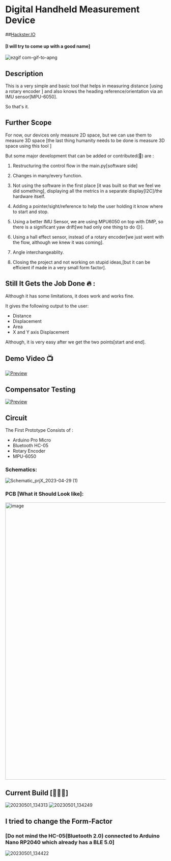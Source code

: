 # Digital Handheld Measurement Device 
##[Hackster.IO](https://www.hackster.io/turingTurtle/electronic-tape-measure-imu-rotary-encoder-ble-gui-5cb5ba)
#### [I will try to come up with a good name]
![ezgif com-gif-to-apng](https://user-images.githubusercontent.com/42895491/235434160-bbd7a57a-e483-450a-81c9-0b649d452f14.png)

## Description
This is a very simple and basic tool that helps in measuring distance [using a rotary encoder ] and also knows the heading reference/orientation via an IMU sensor[MPU-6050].

So that's it.

## Further Scope
For now, our devices only measure 2D space, but we can use them to measure 3D space [the last thing humanity needs to be done is measure 3D space using this tool ]

But some major development that can be added or contributed(🥲) are :
1. Restructuring the control flow in the main.py[software side]
2. Changes in many/every function.
3. Not using the software in the first place [it was built so that we feel we did something], displaying all the metrics in a separate display[I2C]/the hardware itself.
4. Adding a pointer/sight/reference to help the user holding it know where to start and stop.
5. Using a better IMU Sensor, we are using MPU6050 on top with DMP, so there is a significant yaw drift[we had only one thing to do 😔].
6. Using a hall effect sensor, instead of a rotary encoder[we just went with the flow, although we knew it was coming].

7. Angle interchangeablity.

8. Closing the project and not working on stupid ideas,[but it can be efficient if made in a very small form factor]. 

## Still It Gets the Job Done 🔥 :
Although it has some limitations, it does work and works fine.

It gives the following output to the user:
* Distance
* Displacement
* Area
* X and Y axis Displacement 

Although, it is very easy after we get the two points[start and end]. 

## Demo Video 📺
[![Preview](https://img.youtube.com/vi/7DulpQM3AjI/maxresdefault.jpg)](https://www.youtube.com/watch?v=7DulpQM3AjI)


## Compensator Testing 
[![Preview](https://img.youtube.com/vi/4gAEML8vUaQ/maxresdefault.jpg)](https://youtu.be/4gAEML8vUaQ)


## Circuit
The First Prototype Consists of : 
* Arduino Pro Micro
* Bluetooth HC-05
* Rotary Encoder
* MPU-6050


### Schematics: 
![Schematic_prjX_2023-04-29 (1)](https://user-images.githubusercontent.com/42895491/235427178-459d43a8-e698-48b8-bb20-69d057791a28.png)
### PCB [What it Should Look like]: 
<img width="868" alt="image" src="https://user-images.githubusercontent.com/42895491/235429166-7d047377-3a9f-44f3-8d62-b9ebc6102ccc.png">


## Current Build [🙈🙉🙊]
![20230501_134313](https://user-images.githubusercontent.com/42895491/235428368-39fea1a1-82fa-4dbb-be33-a042bd999802.jpg)
![20230501_134249](https://user-images.githubusercontent.com/42895491/235428373-f043af6d-c804-4358-b16f-b4fffd3389d8.jpg)


## I tried to change the Form-Factor
### [Do not mind the HC-05(Bluetooth 2.0) connected to Arduino Nano RP2040 which already has a BLE 5.0]
![20230501_134422](https://user-images.githubusercontent.com/42895491/235428654-c3c58829-6a2d-413f-86c0-216b2d327559.jpg)






